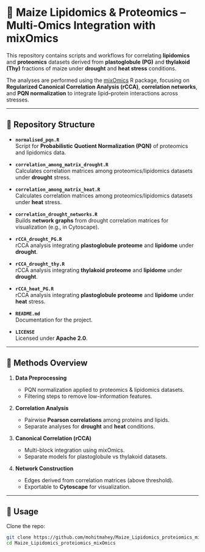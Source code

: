 # 🌱 Maize Lipidomics & Proteomics – Multi-Omics Integration with mixOmics

This repository contains scripts and workflows for correlating **lipidomics** and **proteomics** datasets derived from **plastoglobule (PG)** and **thylakoid (Thy)** fractions of maize under **drought** and **heat stress** conditions.  

The analyses are performed using the [mixOmics](http://mixomics.org/) R package, focusing on **Regularized Canonical Correlation Analysis (rCCA)**, **correlation networks**, and **PQN normalization** to integrate lipid–protein interactions across stresses.  

---

## 📂 Repository Structure

- **`normalised_pqn.R`**  
  Script for **Probabilistic Quotient Normalization (PQN)** of proteomics and lipidomics data.  

- **`correlation_among_matrix_drought.R`**  
  Calculates correlation matrices among proteomics/lipidomics datasets under **drought** stress.  

- **`correlation_among_matrix_heat.R`**  
  Calculates correlation matrices among proteomics/lipidomics datasets under **heat** stress.  

- **`correlation_drought_networks.R`**  
  Builds **network graphs** from drought correlation matrices for visualization (e.g., in Cytoscape).  

- **`rCCA_drought_PG.R`**  
  rCCA analysis integrating **plastoglobule proteome** and **lipidome** under **drought**.  

- **`rCCA_drought_thy.R`**  
  rCCA analysis integrating **thylakoid proteome** and **lipidome** under **drought**.  

- **`rCCA_heat_PG.R`**  
  rCCA analysis integrating **plastoglobule proteome** and **lipidome** under **heat** stress.  

- **`README.md`**  
  Documentation for the project.  

- **`LICENSE`**  
  Licensed under **Apache 2.0**.  

---

## 🚀 Methods Overview

1. **Data Preprocessing**
   - PQN normalization applied to proteomics & lipidomics datasets.  
   - Filtering steps to remove low-information features.  

2. **Correlation Analysis**
   - Pairwise **Pearson correlations** among proteins and lipids.  
   - Separate analyses for **drought** and **heat** conditions.  

3. **Canonical Correlation (rCCA)**
   - Multi-block integration using mixOmics.  
   - Separate models for plastoglobule vs thylakoid datasets.  

4. **Network Construction**
   - Edges derived from correlation matrices (above threshold).  
   - Exportable to **Cytoscape** for visualization.  

---

## 📖 Usage

Clone the repo:

```bash
git clone https://github.com/mohitmahey/Maize_Lipidomics_proteiomics_mixOmics.git
cd Maize_Lipidomics_proteiomics_mixOmics

